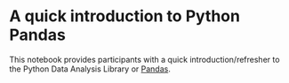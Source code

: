 # A quick introduction to Python Pandas


This notebook provides participants with a quick introduction/refresher to the Python Data Analysis Library or [Pandas](http://pandas.pydata.org).
